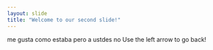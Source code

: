```yaml
---
layout: slide
title: "Welcome to our second slide!"
---
```

me gusta como estaba pero a ustdes no 
Use the left arrow to go back!
